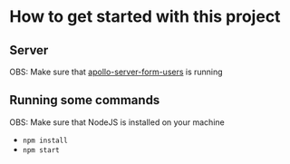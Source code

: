 # How to get started with this project

## Server

OBS: Make sure that [apollo-server-form-users](https://github.com/Carloss616/apollo-server-form-users) is running

## Running some commands

OBS: Make sure that NodeJS is installed on your machine

- `npm install`
- `npm start`
